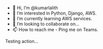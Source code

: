 - 👋 Hi, I’m @kumarlalith
- 👀 I’m interested in Python, Django, AWS.
- 🌱 I’m currently learning AWS services.
- 💞️ I’m looking to collaborate on...
- 📫 How to reach me - Ping me on Teams.

Testing action...

<!---
kumarlalith/kumarlalith is a ✨ special ✨ repository because its `README.md` (this file) appears on your GitHub profile.
You can click the Preview link to take a look at your changes.
--->
